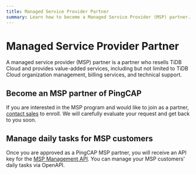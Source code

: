 ```yaml
---
title: Managed Service Provider Partner
summary: Learn how to become a Managed Service Provider (MSP) partner.
---
```


# Managed Service Provider Partner

A managed service provider (MSP) partner is a partner who resells TiDB Cloud and provides value-added services, including but not limited to TiDB Cloud organization management, billing services, and technical support.

## Become an MSP partner of PingCAP

If you are interested in the MSP program and would like to join as a partner, [contact sales](https://www.pingcap.com/contact-us) to enroll. We will carefully evaluate your request and get back to you soon.

## Manage daily tasks for MSP customers

Once you are approved as a PingCAP MSP partner, you will receive an API key for the [MSP Management API](https://docs.pingcap.com/tidbcloud/api/msp/v1beta1). You can manage your MSP customers' daily tasks via OpenAPI.
